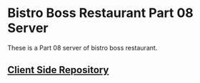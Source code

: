 # Bistro Boss Restaurant Part 08 Server

These is a Part 08 server of bistro boss restaurant.

## [Client Side Repository](https://github.com/ahnaf4D/bistro-boss-client-08)
